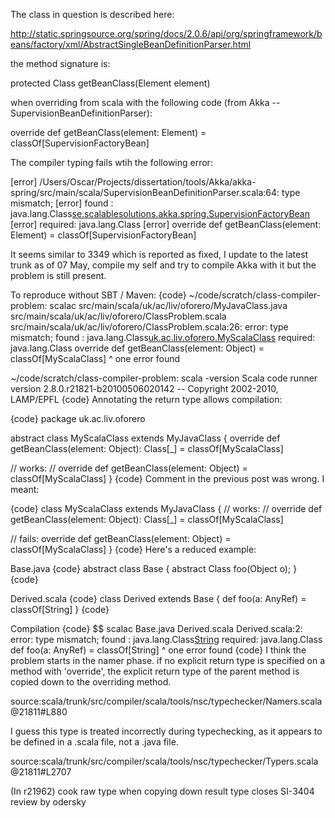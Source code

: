 The class in question is described here:

http://static.springsource.org/spring/docs/2.0.6/api/org/springframework/beans/factory/xml/AbstractSingleBeanDefinitionParser.html

the method signature is:

protected Class getBeanClass(Element element) 

when overriding from scala with the following code (from Akka -- SupervisionBeanDefinitionParser): 

override def getBeanClass(element: Element) = classOf[SupervisionFactoryBean]

The compiler typing fails wtih the following error:


[error] /Users/Oscar/Projects/dissertation/tools/Akka/akka-spring/src/main/scala/SupervisionBeanDefinitionParser.scala:64: type mismatch;
[error]  found   : java.lang.Class[se.scalablesolutions.akka.spring.SupervisionFactoryBean](classOf[se.scalablesolutions.akka.spring.SupervisionFactoryBean])
[error]  required: java.lang.Class
[error]   override def getBeanClass(element: Element) = classOf[SupervisionFactoryBean]

It seems similar to 3349 which is reported as fixed, I update to the latest trunk as of 07 May, compile my self and try to compile Akka with it but the problem is still present.

To reproduce without SBT / Maven:
{code}
 ~/code/scratch/class-compiler-problem: scalac src/main/scala/uk/ac/liv/oforero/MyJavaClass.java src/main/scala/uk/ac/liv/oforero/ClassProblem.scala 
src/main/scala/uk/ac/liv/oforero/ClassProblem.scala:26: error: type mismatch;
 found   : java.lang.Class[uk.ac.liv.oforero.MyScalaClass](classOf[uk.ac.liv.oforero.MyScalaClass])
 required: java.lang.Class
  override def getBeanClass(element: Object) = classOf[MyScalaClass]
                                                      ^
one error found

 ~/code/scratch/class-compiler-problem: scala -version
Scala code runner version 2.8.0.r21821-b20100506020142 -- Copyright 2002-2010, LAMP/EPFL
{code}
Annotating the return type allows compilation:

{code}
package uk.ac.liv.oforero

abstract class MyScalaClass extends MyJavaClass {
  override def getBeanClass(element: Object): Class[_] = classOf[MyScalaClass]
  
  // works:
  // override def getBeanClass(element: Object) = classOf[MyScalaClass]
}
{code}
Comment in the previous post was wrong. I meant:

{code}
class MyScalaClass extends MyJavaClass {
  // works:
  // override def getBeanClass(element: Object): Class[_] = classOf[MyScalaClass]
  
  // fails:
  override def getBeanClass(element: Object) = classOf[MyScalaClass]
}
{code}
Here's a reduced example:

Base.java 
{code}
abstract class Base {
  abstract Class foo(Object o);
}
{code}

Derived.scala 
{code}
class Derived extends Base {
  def foo(a: AnyRef) = classOf[String]
}
{code}

Compilation
{code}
$$ scalac Base.java Derived.scala 
Derived.scala:2: error: type mismatch;
 found   : java.lang.Class[String](classOf[java.lang.String])
 required: java.lang.Class
  def foo(a: AnyRef) = classOf[String]
                              ^
one error found
{code}
I think the problem starts in the namer phase. if no explicit return type is specified on a method with 'override', the explicit return type of the parent method is copied down to the overriding method.

source:scala/trunk/src/compiler/scala/tools/nsc/typechecker/Namers.scala@21811#L880

I guess this type is treated incorrectly during typechecking, as it appears to be defined in a .scala file, not a .java file.

source:scala/trunk/src/compiler/scala/tools/nsc/typechecker/Typers.scala@21811#L2707

(In r21962) cook raw type when copying down result type
closes SI-3404
review by odersky
